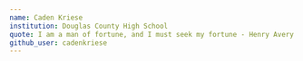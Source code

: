 ```yaml
---
name: Caden Kriese
institution: Douglas County High School
quote: I am a man of fortune, and I must seek my fortune - Henry Avery 1694
github_user: cadenkriese
---
```

